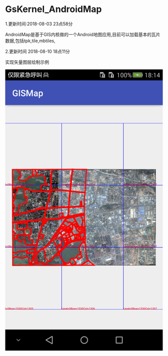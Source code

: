# GsKernel_AndroidMap

1.更新时间:2018-08-03 23点58分

AndroidMap是基于GIS内核做的一个Android地图应用,目前可以加载基本的瓦片数据,包括tpk,tile,mbtiles,

2.更新时间 2018-08-10 18点11分

实现矢量图层绘制示例

![](https://github.com/cejutue/GsKernel_AndroidMap/blob/master/Screenshot_2018-08-10-18-14-07.png)
